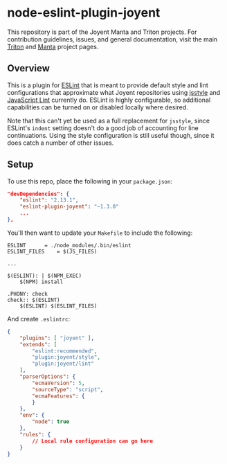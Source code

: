 <!--
    This Source Code Form is subject to the terms of the Mozilla Public
    License, v. 2.0. If a copy of the MPL was not distributed with this
    file, You can obtain one at http://mozilla.org/MPL/2.0/.
-->

<!--
    Copyright 2017, Joyent, Inc.
-->

# node-eslint-plugin-joyent

This repository is part of the Joyent Manta and Triton projects. For
contribution guidelines, issues, and general documentation, visit the main
[Triton](https://github.com/joyent/triton) and
[Manta](https://github.com/joyent/manta) project pages.

## Overview

This is a plugin for [ESLint](http://eslint.org) that is meant to provide
default style and lint configurations that approximate what Joyent
repositories using [jsstyle](https://github.com/davepacheco/jsstyle) and
[JavaScript Lint](http://javascriptlint.com/) currently do. ESLint is highly
configurable, so additional capabilities can be turned on or disabled locally
where desired.

Note that this can't yet be used as a full replacement for `jsstyle`, since
ESLint's `indent` setting doesn't do a good job of accounting for line
continuations. Using the style configuration is still useful though, since it
does catch a number of other issues.

## Setup

To use this repo, place the following in your `package.json`:

```json
"devDependencies": {
    "eslint": "2.13.1",
    "eslint-plugin-joyent": "~1.3.0"
    ...
},
```

You'll then want to update your `Makefile` to include the following:

```
ESLINT		= ./node_modules/.bin/eslint
ESLINT_FILES	= $(JS_FILES)

...

$(ESLINT): | $(NPM_EXEC)
	$(NPM) install

.PHONY: check
check:: $(ESLINT)
	$(ESLINT) $(ESLINT_FILES)
```

And create `.eslintrc`:

```json
{
    "plugins": [ "joyent" ],
    "extends": [
        "eslint:recommended",
        "plugin:joyent/style",
        "plugin:joyent/lint"
    ],
    "parserOptions": {
        "ecmaVersion": 5,
        "sourceType": "script",
        "ecmaFeatures": {
        }
    },
    "env": {
        "node": true
    },
    "rules": {
        // Local rule configuration can go here 
    }
}
```
